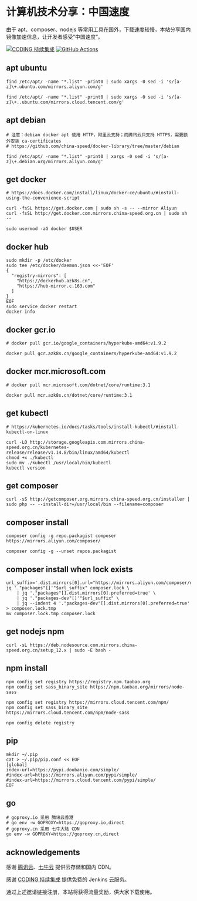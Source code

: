 # 计算机技术分享：中国速度

由于 apt、composer、nodejs 等常用工具在国外，下载速度较慢，本站分享国内镜像加速信息，让开发者感受“中国速度”。

[![CODING 持续集成](https://china-speed.coding.net/badges/china-speed/job/126839/build.svg)](https://coding.net/products/ci?cps_source=PIevZ6Jr)
[![GitHub Actions](https://github.com/china-speed/china-speed.github.io/workflows/CI/badge.svg)](https://github.com/china-speed/china-speed.github.io/actions)

## apt ubuntu

```shell
find /etc/apt/ -name "*.list" -print0 | sudo xargs -0 sed -i 's/[a-z]\+.ubuntu.com/mirrors.aliyun.com/g'

find /etc/apt/ -name "*.list" -print0 | sudo xargs -0 sed -i 's/[a-z]\+..ubuntu.com/mirrors.cloud.tencent.com/g'
```

## apt debian

```shell
# 注意：debian docker apt 使用 HTTP，阿里云支持；而腾讯云只支持 HTTPS，需要额外安装 ca-certificates
# https://github.com/china-speed/docker-library/tree/master/debian

find /etc/apt/ -name "*.list" -print0 | xargs -0 sed -i 's/[a-z]\+.debian.org/mirrors.aliyun.com/g'
```

## get docker

```shell
# https://docs.docker.com/install/linux/docker-ce/ubuntu/#install-using-the-convenience-script

curl -fsSL https://get.docker.com | sudo sh -s -- --mirror Aliyun
curl -fsSL http://get.docker.com.mirrors.china-speed.org.cn | sudo sh --

sudo usermod -aG docker $USER
```

## docker hub

```shell
sudo mkdir -p /etc/docker
sudo tee /etc/docker/daemon.json <<-'EOF'
{
  "registry-mirrors": [
    "https://dockerhub.azk8s.cn",
    "https://hub-mirror.c.163.com"
  ]
}
EOF
sudo service docker restart
docker info
```

## docker gcr.io

```shell
# docker pull gcr.io/google_containers/hyperkube-amd64:v1.9.2

docker pull gcr.azk8s.cn/google_containers/hyperkube-amd64:v1.9.2
```

## docker mcr.microsoft.com

```shell
# docker pull mcr.microsoft.com/dotnet/core/runtime:3.1

docker pull mcr.azk8s.cn/dotnet/core/runtime:3.1
```

## get kubectl

```shell
# https://kubernetes.io/docs/tasks/tools/install-kubectl/#install-kubectl-on-linux

curl -LO http://storage.googleapis.com.mirrors.china-speed.org.cn/kubernetes-release/release/v1.14.8/bin/linux/amd64/kubectl
chmod +x ./kubectl
sudo mv ./kubectl /usr/local/bin/kubectl
kubectl version
```

## get composer

```shell
curl -sS http://getcomposer.org.mirrors.china-speed.org.cn/installer | sudo php -- --install-dir=/usr/local/bin --filename=composer
```

## composer install

```shell
composer config -g repo.packagist composer https://mirrors.aliyun.com/composer/

composer config -g --unset repos.packagist
```

## composer install when lock exists

```shell
url_suffix='.dist.mirrors[0].url="https://mirrors.aliyun.com/composer/dists/%package%/%reference%.%type%"'
jq '."packages"[]'"$url_suffix" composer.lock \
    | jq '."packages"[].dist.mirrors[0].preferred=true' \
    | jq '."packages-dev"[]'"$url_suffix" \
    | jq --indent 4 '."packages-dev"[].dist.mirrors[0].preferred=true' > composer.lock.tmp
mv composer.lock.tmp composer.lock
```

## get nodejs npm

```shell
curl -sL https://deb.nodesource.com.mirrors.china-speed.org.cn/setup_12.x | sudo -E bash -
```

## npm install

```shell
npm config set registry https://registry.npm.taobao.org
npm config set sass_binary_site https://npm.taobao.org/mirrors/node-sass

npm config set registry https://mirrors.cloud.tencent.com/npm/
npm config set sass_binary_site https://mirrors.cloud.tencent.com/npm/node-sass

npm config delete registry
```

## pip

```shell
mkdir ~/.pip
cat > ~/.pip/pip.conf << EOF
[global]
index-url=https://pypi.doubanio.com/simple/
#index-url=https://mirrors.aliyun.com/pypi/simple/
#index-url=https://mirrors.cloud.tencent.com/pypi/simple/
EOF
```

## go

```shell
# goproxy.io 采用 腾讯云香港
# go env -w GOPROXY=https://goproxy.io,direct
# goproxy.cn 采用 七牛大陆 CDN
go env -w GOPROXY=https://goproxy.cn,direct
```

## acknowledgements

感谢 [腾讯云](https://cloud.tencent.com/act/cps/redirect?redirect=10042&cps_key=16b83d1aa2e322d67b11fa1daaa4ab6b)、[七牛云](https://portal.qiniu.com/signup?code=1h6w1ounb13yp) 提供云存储和国内 CDN。

感谢 [CODING 持续集成](https://coding.net/products/ci?cps_source=PIevZ6Jr) 提供免费的 Jenkins 云服务。

通过上述邀请链接注册，本站将获得流量奖励，供大家下载使用。
